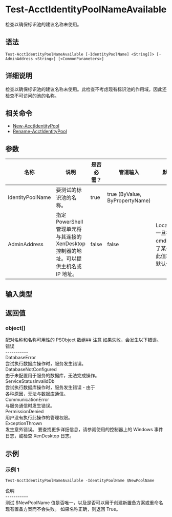 # Test-AcctIdentityPoolNameAvailable

检查以确保标识池的建议名称未使用。

## 语法

    Test-AcctIdentityPoolNameAvailable [-IdentityPoolName] <String[]> [-AdminAddress <String>] [<CommonParameters>]
    

## 详细说明

检查以确保标识池的建议名称未使用。此检查不考虑现有标识池的作用域，因此还检查不可访问的池的名称。

## 相关命令

- [New-AcctIdentityPool](New-AcctIdentityPool.html)
- [Rename-AcctIdentityPool](Rename-AcctIdentityPool.html)

## 参数

| 名称               | 说明                                                         | 是否必需？ | 管道输入                           | 默认值                                   |
| ---------------- | ---------------------------------------------------------- | ----- | ------------------------------ | ------------------------------------- |
| IdentityPoolName | 要测试的标识池的名称。                                                | true  | true (ByValue, ByPropertyName) |                                       |
| AdminAddress     | 指定 PowerShell 管理单元将与其连接的 XenDesktop 控制器的地址。可以提供主机名或 IP 地址。 | false | false                          | Localhost。一旦有 cmdlet 提供了某个值，此值将变为默认值。 |

## 输入类型

### 

## 返回值

### object[]

配对名称和名称可用性的 PSObject 数组## 注意 如果失败，会发生以下错误。  
错误  
\---\---\-----  
DatabaseError  
尝试执行数据库操作时，服务发生错误。  
DatabaseNotConfigured  
由于未配置用于服务的数据库，无法完成操作。  
ServiceStatusInvalidDb  
尝试执行数据库操作时，服务发生错误 - 由于  
各种原因，无法与数据库通信。  
CommunicationError  
与服务通信时发生错误。  
PermissionDenied  
用户没有执行此操作的管理权限。  
ExceptionThrown  
发生意外错误。 要查找更多详细信息，请参阅使用的控制器上的 Windows 事件日志，或检查 XenDesktop 日志。

## 示例

### 示例 1

    Test-AcctIdentityPoolNameAvailable -IdentityPoolName $NewPoolName
    

说明  
\---\---\-----  
测试 $NewPoolName 值是否唯一，以及是否可以用于创建新置备方案或重命名现有置备方案而不会失败。 如果名称正确，则返回 True。